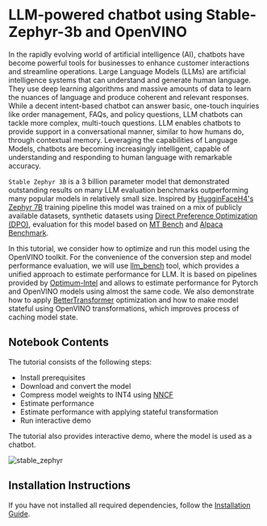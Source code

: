 # LLM-powered chatbot using Stable-Zephyr-3b and OpenVINO

In the rapidly evolving world of artificial intelligence (AI), chatbots have become powerful tools for businesses to enhance customer interactions and streamline operations. 
Large Language Models (LLMs) are artificial intelligence systems that can understand and generate human language. They use deep learning algorithms and massive amounts of data to learn the nuances of language and produce coherent and relevant responses.
While a decent intent-based chatbot can answer basic, one-touch inquiries like order management, FAQs, and policy questions, LLM chatbots can tackle more complex, multi-touch questions. LLM enables chatbots to provide support in a conversational manner, similar to how humans do, through contextual memory. Leveraging the capabilities of Language Models, chatbots are becoming increasingly intelligent, capable of understanding and responding to human language with remarkable accuracy.

`Stable Zephyr 3B` is a 3 billion parameter model that demonstrated outstanding results on many LLM evaluation benchmarks outperforming many popular models in relatively small size. Inspired by [HugginFaceH4's Zephyr 7B](https://huggingface.co/HuggingFaceH4/zephyr-7b-beta) training pipeline this model was trained on a mix of publicly available datasets, synthetic datasets using [Direct Preference Optimization (DPO)](https://arxiv.org/abs/2305.18290), evaluation for this model based on [MT Bench](https://tatsu-lab.github.io/alpaca_eval/) and [Alpaca Benchmark](https://tatsu-lab.github.io/alpaca_eval/). 

In this tutorial, we consider how to optimize and run this model using the OpenVINO toolkit. For the convenience of the conversion step and model performance evaluation, we will use [llm_bench](https://github.com/openvinotoolkit/openvino.genai/tree/master/llm_bench/python) tool, which provides a unified approach to estimate performance for LLM. It is based on pipelines provided by [Optimum-Intel](https://github.com/huggingface/optimum-intel) and allows to estimate performance for Pytorch and OpenVINO models using almost the same code. We also demonstrate how to apply [BetterTransformer](https://huggingface.co/docs/optimum/bettertransformer/overview) optimization and how to make model stateful using OpenVINO transformations, which improves process of caching model state.

## Notebook Contents

The tutorial consists of the following steps:

- Install prerequisites
- Download and convert the model
- Compress model weights to INT4 using [NNCF](https://github.com/openvinotoolkit/nncf)
- Estimate performance
- Estimate performance with applying stateful transformation
- Run interactive demo

The tutorial also provides interactive demo, where the model is used as a chatbot.

![stable_zephyr](https://github.com/openvinotoolkit/openvino_notebooks/assets/29454499/cfac6ddb-6f22-4343-855c-e513269cf2bf)

## Installation Instructions
If you have not installed all required dependencies, follow the [Installation Guide](../../README.md).